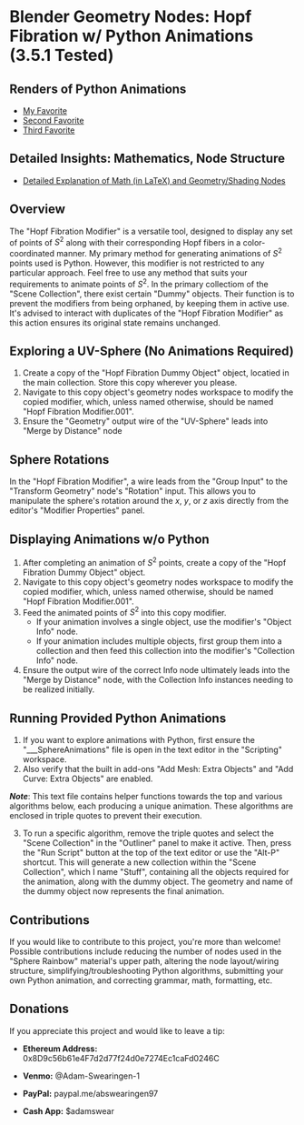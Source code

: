 # Blender Geometry Nodes: Hopf Fibration w/ Python Animations (3.5.1 Tested)

## Renders of Python Animations 
* [My Favorite](https://imgur.com/sJMVRzE)
* [Second Favorite](https://imgur.com/4EQyjGZ)
* [Third Favorite](https://imgur.com/ZjD5ThF)

## Detailed Insights: Mathematics, Node Structure
* [Detailed Explanation of Math (in LaTeX) and Geometry/Shading Nodes](https://www.overleaf.com/read/cnchjmcvnpqt)

## Overview
The "Hopf Fibration Modifier" is a versatile tool, designed to display any set of points of $S^2$ along with their corresponding Hopf fibers in a color-coordinated manner. My primary method for generating animations of $S^2$ points used is Python. However, this modifier is not restricted to any particular approach. Feel free to use any method that suits your requirements to animate points of $S^2$. In the primary collectiom of the "Scene Collection", there exist certain "Dummy" objects. Their function is to prevent the modifiers from being orphaned, by keeping them in active use. It's advised to interact with duplicates of the "Hopf Fibration Modifier" as this action ensures its original state remains unchanged.

## Exploring a UV-Sphere (No Animations Required)
1. Create a copy of the "Hopf Fibration Dummy Object" object, locatied in the main collection. Store this copy wherever you please. 
2. Navigate to this copy object's geometry nodes workspace to modify the copied modifier, which, unless named otherwise, should be named "Hopf Fibration Modifier.001". 
3. Ensure the "Geometry" output wire of the "UV-Sphere" leads into "Merge by Distance" node

## Sphere Rotations
In the "Hopf Fibration Modifier", a wire leads from the "Group Input" to the "Transform Geometry" node's "Rotation" input. This allows you to manipulate the sphere's rotation around the $x$, $y$, or $z$ axis directly from the editor's "Modifier Properties" panel.

## Displaying Animations w/o Python
1. After completing an animation of $S^2$ points, create a copy of the "Hopf Fibration Dummy Object" object. 
2. Navigate to this copy object's geometry nodes workspace to modify the copied modifier, which, unless named otherwise, should be named "Hopf Fibration Modifier.001". 
3. Feed the animated points of $S^2$ into this copy modifier. 
   * If your animation involves a single object, use the modifier's "Object Info" node.
   * If your animation includes multiple objects, first group them into a collection and then feed this collection into the modifier's "Collection Info" node. 
4. Ensure the output wire of the correct Info node ultimately leads into the "Merge by Distance" node, with the Collection Info instances needing to be realized initially.

## Running Provided Python Animations
1. If you want to explore animations with Python, first ensure the "___SphereAnimations" file is open in the text editor in the "Scripting" workspace. 
2. Also verify that the built in add-ons "Add Mesh: Extra Objects" and "Add Curve: Extra Objects" are enabled. 

***Note***: This text file contains helper functions towards the top and various algorithms below, each producing a unique animation. These algorithms are enclosed in triple quotes to prevent their execution. 

3. To run a specific algorithm, remove the triple quotes and select the "Scene Collection" in the "Outliner" panel to make it active. Then, press the "Run Script" button at the top of the text editor or use the "Alt-P" shortcut. This will generate a new collection within the "Scene Collection", which I name "Stuff", containing all the objects required for the animation, along with the dummy object. The geometry and name of the dummy object now represents the final animation.

## Contributions
If you would like to contribute to this project, you're more than welcome! Possible contributions include reducing the number of nodes used in the "Sphere Rainbow" material's upper path, altering the node layout/wiring structure, simplifying/troubleshooting Python algorithms, submitting your own Python animation, and correcting grammar, math, formatting, etc.

## Donations 
If you appreciate this project and would like to leave a tip:

* **Ethereum Address:** 0x8D9c56b61e4F7d2d77f24d0e7274Ec1caFd0246C

* **Venmo:** @Adam-Swearingen-1

* **PayPal:** paypal.me/abswearingen97

* **Cash App:** $adamswear










